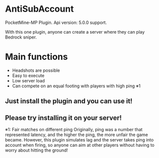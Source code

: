 # AntiSubAccount
PocketMine-MP Plugin.
Api version: 5.0.0 support.

With this one plugin, anyone can create a server where they can play Bedrock sniper.

# Main functions
- Headshots are possible
- Easy to execute
- Low server load
- Can compete on an equal footing with players with high ping ※1

## Just install the plugin and you can use it!
## Please try installing it on your server!

※1: Fair matches on different ping
Originally, ping was a number that represented latency, and the higher the ping, the more unfair the game became.
However, this plugin simulates lag and the server takes ping into account when firing, so anyone can aim at other players without having to worry about hitting the ground!

